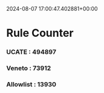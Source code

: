 2024-08-07 17:00:47.402881+00:00
# Rule Counter 
 ### UCATE : 494897

 ### Veneto : 73912

 ### Allowlist : 13930